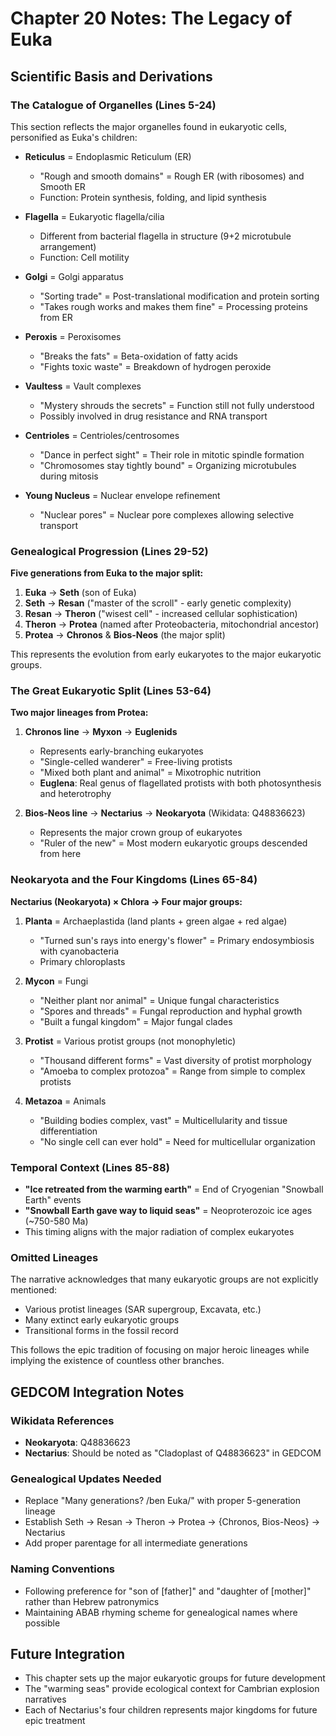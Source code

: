 # Chapter 20 Notes: The Legacy of Euka

## Scientific Basis and Derivations

### The Catalogue of Organelles (Lines 5-24)
This section reflects the major organelles found in eukaryotic cells, personified as Euka's children:

- **Reticulus** = Endoplasmic Reticulum (ER)
  - "Rough and smooth domains" = Rough ER (with ribosomes) and Smooth ER
  - Function: Protein synthesis, folding, and lipid synthesis

- **Flagella** = Eukaryotic flagella/cilia
  - Different from bacterial flagella in structure (9+2 microtubule arrangement)
  - Function: Cell motility

- **Golgi** = Golgi apparatus
  - "Sorting trade" = Post-translational modification and protein sorting
  - "Takes rough works and makes them fine" = Processing proteins from ER

- **Peroxis** = Peroxisomes
  - "Breaks the fats" = Beta-oxidation of fatty acids
  - "Fights toxic waste" = Breakdown of hydrogen peroxide

- **Vaultess** = Vault complexes
  - "Mystery shrouds the secrets" = Function still not fully understood
  - Possibly involved in drug resistance and RNA transport

- **Centrioles** = Centrioles/centrosomes
  - "Dance in perfect sight" = Their role in mitotic spindle formation
  - "Chromosomes stay tightly bound" = Organizing microtubules during mitosis

- **Young Nucleus** = Nuclear envelope refinement
  - "Nuclear pores" = Nuclear pore complexes allowing selective transport

### Genealogical Progression (Lines 29-52)

**Five generations from Euka to the major split:**
1. **Euka** → **Seth** (son of Euka)
2. **Seth** → **Resan** ("master of the scroll" - early genetic complexity)
3. **Resan** → **Theron** ("wisest cell" - increased cellular sophistication)
4. **Theron** → **Protea** (named after Proteobacteria, mitochondrial ancestor)
5. **Protea** → **Chronos** & **Bios-Neos** (the major split)

This represents the evolution from early eukaryotes to the major eukaryotic groups.

### The Great Eukaryotic Split (Lines 53-64)

**Two major lineages from Protea:**

1. **Chronos line** → **Myxon** → **Euglenids**
   - Represents early-branching eukaryotes
   - "Single-celled wanderer" = Free-living protists
   - "Mixed both plant and animal" = Mixotrophic nutrition
   - **Euglena**: Real genus of flagellated protists with both photosynthesis and heterotrophy

2. **Bios-Neos line** → **Nectarius** → **Neokaryota** (Wikidata: Q48836623)
   - Represents the major crown group of eukaryotes
   - "Ruler of the new" = Most modern eukaryotic groups descended from here

### Neokaryota and the Four Kingdoms (Lines 65-84)

**Nectarius (Neokaryota) × Chlora → Four major groups:**

1. **Planta** = Archaeplastida (land plants + green algae + red algae)
   - "Turned sun's rays into energy's flower" = Primary endosymbiosis with cyanobacteria
   - Primary chloroplasts

2. **Mycon** = Fungi
   - "Neither plant nor animal" = Unique fungal characteristics
   - "Spores and threads" = Fungal reproduction and hyphal growth
   - "Built a fungal kingdom" = Major fungal clades

3. **Protist** = Various protist groups (not monophyletic)
   - "Thousand different forms" = Vast diversity of protist morphology
   - "Amoeba to complex protozoa" = Range from simple to complex protists

4. **Metazoa** = Animals
   - "Building bodies complex, vast" = Multicellularity and tissue differentiation
   - "No single cell can ever hold" = Need for multicellular organization

### Temporal Context (Lines 85-88)

- **"Ice retreated from the warming earth"** = End of Cryogenian "Snowball Earth" events
- **"Snowball Earth gave way to liquid seas"** = Neoproterozoic ice ages (~750-580 Ma)
- This timing aligns with the major radiation of complex eukaryotes

### Omitted Lineages

The narrative acknowledges that many eukaryotic groups are not explicitly mentioned:
- Various protist lineages (SAR supergroup, Excavata, etc.)
- Many extinct early eukaryotic groups
- Transitional forms in the fossil record

This follows the epic tradition of focusing on major heroic lineages while implying the existence of countless other branches.

## GEDCOM Integration Notes

### Wikidata References
- **Neokaryota**: Q48836623
- **Nectarius**: Should be noted as "Cladoplast of Q48836623" in GEDCOM

### Genealogical Updates Needed
- Replace "Many generations? /ben Euka/" with proper 5-generation lineage
- Establish Seth → Resan → Theron → Protea → {Chronos, Bios-Neos} → Nectarius
- Add proper parentage for all intermediate generations

### Naming Conventions
- Following preference for "son of [father]" and "daughter of [mother]" rather than Hebrew patronymics
- Maintaining ABAB rhyming scheme for genealogical names where possible

## Future Integration
- This chapter sets up the major eukaryotic groups for future development
- The "warming seas" provide ecological context for Cambrian explosion narratives
- Each of Nectarius's four children represents major kingdoms for future epic treatment